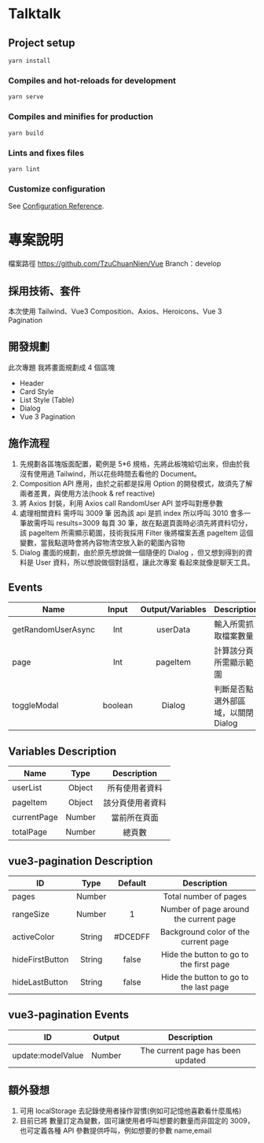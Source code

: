 # Talktalk

## Project setup

```
yarn install
```

### Compiles and hot-reloads for development

```
yarn serve
```

### Compiles and minifies for production

```
yarn build
```

### Lints and fixes files

```
yarn lint
```

### Customize configuration

See [Configuration Reference](https://cli.vuejs.org/config/).

# 專案說明

檔案路徑
https://github.com/TzuChuanNien/Vue
Branch：develop

## 採用技術、套件

本次使用 Tailwind、Vue3 Composition、Axios、Heroicons、Vue 3 Pagination

## 開發規劃

此次專題 我將畫面規劃成 4 個區塊

- Header
- Card Style
- List Style (Table)
- Dialog
- Vue 3 Pagination

## 施作流程

1. 先規劃各區塊版面配置，範例是 5\*6 規格，先將此板塊給切出來，但由於我沒有使用過 Tailwind，所以花些時間去看他的 Document。
2. Composition API 應用，由於之前都是採用 Option 的開發模式，故須先了解兩者差異，與使用方法(hook & ref reactive)
3. 將 Axios 封裝，利用 Axios call RandomUser API 並呼叫對應參數
4. 處理相關資料 需呼叫 3009 筆 因為該 api 是抓 index 所以呼叫 3010 會多一筆故需呼叫 results=3009 每頁 30 筆，故在點選頁面時必須先將資料切分，該 pageItem 所需顯示範圍，技術我採用 Filter 後將檔案丟進 pageItem 這個變數，當我點選時會將內容物清空放入新的範圍內容物
5. Dialog 畫面的規劃，由於原先想說做一個隨便的 Dialog ，但又想到得到的資料是 User 資料，所以想說做個對話框，讓此次專案 看起來就像是聊天工具。

## Events

| Name               |  Input  | Output/Variables | Description                         |
| ------------------ | :-----: | :--------------: | ----------------------------------- |
| getRandomUserAsync |   Int   |     userData     | 輸入所需抓取檔案數量                |
| page               |   Int   |     pageItem     | 計算該分頁所需顯示範圍              |
| toggleModal        | boolean |      Dialog      | 判斷是否點選外部區域，以關閉 Dialog |

## Variables Description

| Name        |  Type  |   Description    |
| ----------- | :----: | :--------------: |
| userList    | Object |  所有使用者資料  |
| pageItem    | Object | 該分頁使用者資料 |
| currentPage | Number |   當前所在頁面   |
| totalPage   | Number |      總頁數      |

## vue3-pagination Description

| ID              |  Type  | Default |               Description               |
| --------------- | :----: | :-----: | :-------------------------------------: |
| pages           | Number |         |          Total number of pages          |
| rangeSize       | Number |    1    | Number of page around the current page  |
| activeColor     | String | #DCEDFF |  Background color of the current page   |
| hideFirstButton | String |  false  | Hide the button to go to the first page |
| hideLastButton  | String |  false  | Hide the button to go to the last page  |

## vue3-pagination Events

| ID                | Output |            Description            |
| ----------------- | :----: | :-------------------------------: |
| update:modelValue | Number | The current page has been updated |
## 額外發想

1. 可用 localStorage 去記錄使用者操作習慣(例如可記憶他喜歡看什麼風格)
2. 目前已將 數量訂定為變數，固可讓使用者呼叫想要的數量而非固定的 3009，也可定義各種 API 參數提供呼叫，例如想要的參數 name,email
